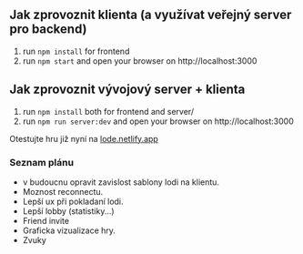 ## Jak zprovoznit klienta (a využívat veřejný server pro backend)
1. run `npm install` for frontend
2. run `npm start` and open your browser on http://localhost:3000 

## Jak zprovoznit vývojový server + klienta
1. run `npm install` both for frontend and server/
2. run `npm run server:dev` and open your browser on http://localhost:3000 

Otestujte hru již nyní na [lode.netlify.app](http://lode.netlify.app)

### Seznam plánu
* v budoucnu opravit zavislost sablony lodi na klientu.
* Moznost reconnectu.
* Lepší ux při pokladaní lodi.
* Lepší lobby (statistiky...)
* Friend invite
* Graficka vizualizace hry.
* Zvuky
